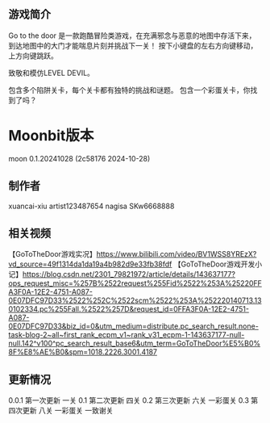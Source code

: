## 游戏简介

Go to the door 是一款跑酷冒险类游戏，在充满邪念与恶意的地图中存活下来，到达地图中的大门才能喘息片刻并挑战下一关！
按下小键盘的左右方向键移动，上方向键跳跃。

致敬和模仿LEVEL DEVIL。 

包含多个陷阱关卡，每个关卡都有独特的挑战和谜题。
包含一个彩蛋关卡，你找到了吗？

# Moonbit版本
moon 0.1.20241028 (2c58176 2024-10-28)

## 制作者

xuancai-xiu
artist123487654
nagisa
SKw6668888

## 相关视频

【GoToTheDoor游戏实况】https://www.bilibili.com/video/BV1WSS8YREzX?vd_source=49f1314da1da19a4b982d9e33fb38fdf
【GoToTheDoor游戏开发小记】https://blog.csdn.net/2301_79821972/article/details/143637177?ops_request_misc=%257B%2522request%255Fid%2522%253A%25220FFA3F0A-12E2-4751-A087-0E07DFC97D33%2522%252C%2522scm%2522%253A%252220140713.130102334.pc%255Fall.%2522%257D&request_id=0FFA3F0A-12E2-4751-A087-0E07DFC97D33&biz_id=0&utm_medium=distribute.pc_search_result.none-task-blog-2~all~first_rank_ecpm_v1~rank_v31_ecpm-1-143637177-null-null.142^v100^pc_search_result_base6&utm_term=GoToTheDoor%E5%B0%8F%E8%AE%B0&spm=1018.2226.3001.4187

## 更新情况
0.0.1 第一次更新 一关
0.1 第二次更新 四关
0.2 第三次更新 六关 一彩蛋关
0.3 第四次更新 八关 一彩蛋关 一致谢关
